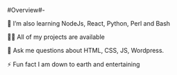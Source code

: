 #Overview#-

🌱 I’m also learning NodeJs, React, Python, Perl and Bash

👨‍💻 All of my projects are available

💬 Ask me questions about HTML, CSS, JS, Wordpress.

⚡ Fun fact I am down to earth and entertaining
